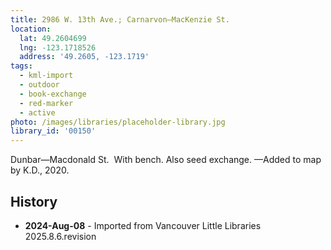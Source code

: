 ```yaml
---
title: 2986 W. 13th Ave.; Carnarvon—MacKenzie St.
location:
  lat: 49.2604699
  lng: -123.1718526
  address: '49.2605, -123.1719'
tags:
  - kml-import
  - outdoor
  - book-exchange
  - red-marker
  - active
photo: /images/libraries/placeholder-library.jpg
library_id: '00150'
---
```

Dunbar—Macdonald St.  With bench.
Also seed exchange.
—Added to map by K.D., 2020.

## History
- **2024-Aug-08** - Imported from Vancouver Little Libraries 2025.8.6.revision
